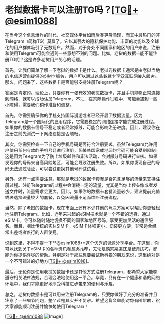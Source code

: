 # 老挝数据卡可以注册TG吗？[[TG💪+ @esim1088](https://t.me/s/esim1088)]

在当今这个信息爆炸的时代，社交媒体平台如雨后春笋般涌现，而其中最热门的非Telegram（简称TG）莫属了。它以其强大的隐私保护功能、丰富的功能以及全球化的用户群体吸引了无数用户。然而，对于身处不同国家和地区的用户来说，注册和使用Telegram可能会遇到一些意想不到的问题。比如，老挝的数据卡能不能注册TG呢？这是许多老挝用户关心的话题。

首先，让我们简单了解一下老挝的数据卡是什么。老挝的数据卡通常是由老挝当地的电信运营商提供的SIM卡服务，用户可以通过这些数据卡享受互联网接入服务。那么，问题来了，这些数据卡是否能够支持注册Telegram呢？

答案是肯定的。理论上，只要你有一张有效的老挝数据卡，并且手机能够正常连接到网络，就可以成功注册Telegram。不过，在实际操作过程中，可能会遇到一些小障碍，需要我们稍作准备和调整。

首先，你需要确保你的手机支持国际漫游或者已经开启了数据流量。因为Telegram是一个国际化的应用程序，它需要稳定的网络连接才能完成注册过程。如果你的数据卡信号不稳定或者经常掉线，可能会影响注册进度。因此，建议你在注册之前先测试一下网络连接是否顺畅。

其次，你需要检查一下自己的手机号码是否符合注册要求。虽然Telegram允许用户使用任何有效的手机号码进行注册，但某些国家或地区的号码可能会受到限制。这是因为Telegram为了防止垃圾邮件和非法活动，会对部分号码进行审核。如果发现你的号码来自高风险地区，可能会导致注册失败。所以，如果你发现自己的号码无法通过验证，可以尝试更换其他号码试试看。

另外，还有一点需要注意，那就是老挝的数据卡套餐是否包含足够的流量来支持注册过程。注册Telegram的过程中会消耗一定的流量，尤其是当你上传头像或者发送文件时，流量需求会更大。因此，如果你的数据卡套餐流量较少，建议提前充值或者选择流量较大的套餐，以免因流量不足而中断注册流程。

当然，除了老挝的数据卡，现在市面上还有不少其他的解决方案可以帮助你更轻松地注册Telegram。比如，近年来兴起的eSIM技术就是一个不错的选择。通过eSIM卡，你可以随时随地切换不同的国家和地区号码，享受更加灵活的通信服务。而且，相比传统的实体SIM卡，eSIM卡体积更小、安装更方便，非常适合经常出差或者旅行的人群使用。

说到这里，不得不提一下**@esim1088**这个优秀的资源分享平台。在这里，你可以找到关于eSIM卡的各种资讯和服务推荐，无论是购买渠道还是使用技巧，都能为你提供详尽的帮助。特别是对于那些想要尝试新科技的朋友来说，这里绝对是一个不可错过的好地方[[TG💪+ @esim1088](https://t.me/s/esim1088)]。

最后，无论你是使用老挝的数据卡还是其他方式注册Telegram，都希望大家能够遵守相关法律法规，合理合法地使用这一平台。毕竟，只有在一个健康和谐的网络环境中，我们才能更好地享受科技进步带来的便利与乐趣。

总之，老挝的数据卡是可以用来注册Telegram的，只要你做好了充分的准备并且注意了一些细节问题，整个过程其实并不复杂。希望这篇文章能对你有所帮助，祝大家都能顺利注册并愉快地使用Telegram！

[[TG💪+ @esim1088](https://t.me/s/esim1088) ![Image](https://i.postimg.cc/4NQfJmqS/Snipaste-2025-05-13-00-14-12.png)]
